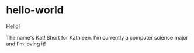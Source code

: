 # hello-world

Hello!

The name's Kat! Short for Kathleen.
I'm currently a computer science major and I'm loving it!
